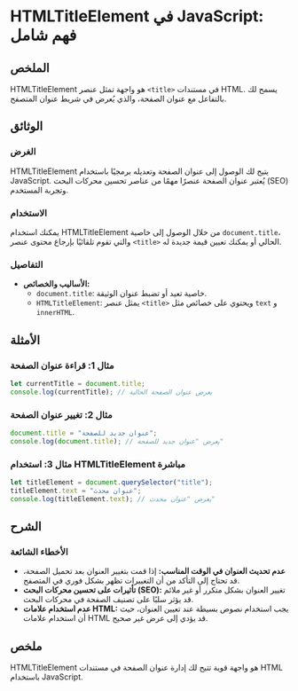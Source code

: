 <!--
Meta Description: # HTMLTitleElement في JavaScript: فهم شامل ## الملخص HTMLTitleElement هو واجهة تمثل عنصر `<title>` في مستندات HTML. يسمح لك بالتفاعل مع عنوان الصفحة، ...
Meta Keywords: عنوان, title, الصفحة, htmltitleelement, javascript
-->

# HTMLTitleElement في JavaScript: فهم شامل

## الملخص
HTMLTitleElement هو واجهة تمثل عنصر `<title>` في مستندات HTML. يسمح لك بالتفاعل مع عنوان الصفحة، والذي يُعرض في شريط عنوان المتصفح.

## الوثائق
### الغرض
HTMLTitleElement يتيح لك الوصول إلى عنوان الصفحة وتعديله برمجيًا باستخدام JavaScript. يُعتبر عنوان الصفحة عنصرًا مهمًا من عناصر تحسين محركات البحث (SEO) وتجربة المستخدم.

### الاستخدام
يمكنك استخدام HTMLTitleElement من خلال الوصول إلى خاصية `document.title`، والتي تقوم تلقائيًا بإرجاع محتوى عنصر `<title>` الحالي أو يمكنك تعيين قيمة جديدة له.

### التفاصيل
- **الأساليب والخصائص:**
  - `document.title`: خاصية تعيد أو تضبط عنوان الوثيقة.
  - `HTMLTitleElement`: يمثل عنصر `<title>` ويحتوي على خصائص مثل `text` و `innerHTML`.

## الأمثلة
### مثال 1: قراءة عنوان الصفحة
```javascript
let currentTitle = document.title;
console.log(currentTitle); // يعرض عنوان الصفحة الحالية
```

### مثال 2: تغيير عنوان الصفحة
```javascript
document.title = "عنوان جديد للصفحة";
console.log(document.title); // يعرض "عنوان جديد للصفحة"
```

### مثال 3: استخدام HTMLTitleElement مباشرة
```javascript
let titleElement = document.querySelector("title");
titleElement.text = "عنوان محدث";
console.log(titleElement.text); // يعرض "عنوان محدث"
```

## الشرح
### الأخطاء الشائعة
- **عدم تحديث العنوان في الوقت المناسب:** إذا قمت بتغيير العنوان بعد تحميل الصفحة، قد تحتاج إلى التأكد من أن التغييرات تظهر بشكل فوري في المتصفح.
- **تأثيرات على تحسين محركات البحث (SEO):** تغيير العنوان بشكل متكرر أو غير ملائم قد يؤثر سلبًا على تصنيف الصفحة في محركات البحث.
- **عدم استخدام علامات HTML:** يجب استخدام نصوص بسيطة عند تعيين العنوان، حيث أن استخدام علامات HTML قد يؤدي إلى عرض غير صحيح.

## ملخص
HTMLTitleElement هو واجهة قوية تتيح لك إدارة عنوان الصفحة في مستندات HTML باستخدام JavaScript.